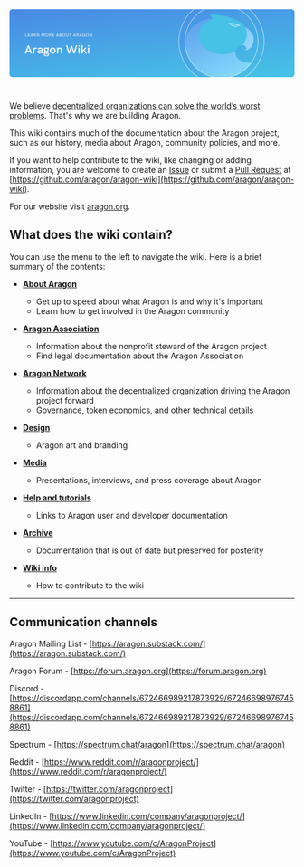 <img class="wiki-cover" src="design/wiki-cover.svg" />

#  


We believe [decentralized organizations can solve the world’s worst problems](https://blog.aragon.org/decentralized-organizations-can-solve-the-worlds-worst-problems-840db6255d12). That's why we are building Aragon.

This wiki contains much of the documentation about the Aragon project, such as our history, media about Aragon, community policies, and more.

If you want to help contribute to the wiki, like changing or adding information, you are welcome to create an [Issue](https://github.com/aragon/aragon-wiki/issues) or submit a [Pull Request](https://github.com/aragon/aragon-wiki/pulls) at [https://github.com/aragon/aragon-wiki](https://github.com/aragon/aragon-wiki).

For our website visit [aragon.org](https://aragon.org).

## **What does the wiki contain?**
You can use the menu to the left to navigate the wiki. Here is a brief summary of the contents:

- **<u>About Aragon</u>**

    - Get up to speed about what Aragon is and why it's important  
    - Learn how to get involved in the Aragon community  

- **<u>Aragon Association</u>**

    - Information about the nonprofit steward of the Aragon project  
    - Find legal documentation about the Aragon Association

- **<u>Aragon Network</u>**

    - Information about the decentralized organization driving the Aragon project forward
    - Governance, token economics, and other technical details

- **<u>Design</u>**

    - Aragon art and branding

- **<u>Media</u>**

    - Presentations, interviews, and press coverage about Aragon

- **<u>Help and tutorials</u>**

    - Links to Aragon user and developer documentation

- **<u>Archive</u>**

    - Documentation that is out of date but preserved for posterity

- **<u>Wiki info</u>**

    - How to contribute to the wiki

___


## Communication channels

Aragon Mailing List - [https://aragon.substack.com/](https://aragon.substack.com/)

Aragon Forum - [https://forum.aragon.org](https://forum.aragon.org)

Discord - [https://discordapp.com/channels/672466989217873929/672466989767458861](https://discordapp.com/channels/672466989217873929/672466989767458861)

Spectrum - [https://spectrum.chat/aragon](https://spectrum.chat/aragon)

Reddit - [https://www.reddit.com/r/aragonproject/](https://www.reddit.com/r/aragonproject/)

Twitter - [https://twitter.com/aragonproject](https://twitter.com/aragonproject)

LinkedIn - [https://www.linkedin.com/company/aragonproject/](https://www.linkedin.com/company/aragonproject/)

YouTube - [https://www.youtube.com/c/AragonProject](https://www.youtube.com/c/AragonProject)
